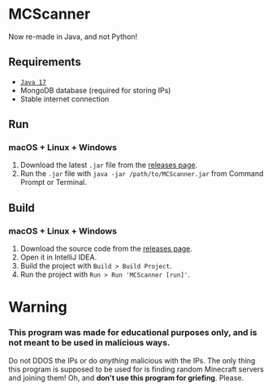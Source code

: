 # MCScanner
Now re-made in Java, and not Python!

## Requirements
* [`Java 17`][adopt17]
* MongoDB database (required for storing IPs)
* Stable internet connection

## Run
### macOS + Linux + Windows
1. Download the latest `.jar` file from the [releases page][releases].
2. Run the `.jar` file with `java -jar /path/to/MCScanner.jar` from Command Prompt or Terminal.

## Build
### macOS + Linux + Windows
1. Download the source code from the [releases page][releases].
2. Open it in IntelliJ IDEA.
3. Build the project with `Build > Build Project`.
4. Run the project with `Run > Run 'MCScanner [run]'`.

# Warning
### **This program was made for educational purposes only, and is not meant to be used in malicious ways**. 
Do not DDOS the IPs or do *anything* malicious with the IPs. The only thing this program is supposed to be used for is finding random Minecraft servers and joining them!
Oh, and **don't use this program for griefing**. Please.

[adopt17]: https://adoptium.net/en-GB/download/
[releases]: https://github.com/StupidRepo/MCScanner/releases